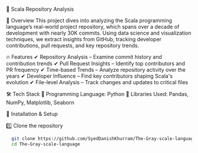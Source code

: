 
🖤 Scala Repository Analysis

📌 Overview
This project dives into analyzing the Scala programming language’s real-world project repository, which spans over a decade of development with nearly 30K commits. Using data science and visualization techniques, we extract insights from GitHub, tracking developer contributions, pull requests, and key repository trends.

🔥 Features
✔ Repository Analysis – Examine commit history and contribution trends
✔ Pull Request Insights – Identify top contributors and PR frequency
✔ Time-based Trends – Analyze repository activity over the years
✔ Developer Influence – Find key contributors shaping Scala's evolution
✔ File-level Analysis – Track changes and updates to critical files

🛠 Tech Stack
🔹 Programming Language: Python
🔹 Libraries Used: Pandas, NumPy, Matplotlib, Seaborn

🚀 Installation & Setup

1️⃣ Clone the repository
 ```bash
   git clone https://github.com/SyedDanishKhurram/The-Gray-scale-language.git
   cd The-Gray-scale-language
